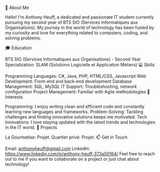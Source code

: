 👋 About Me

Hello! I'm Anthony Heuff, a dedicated and passionate IT student currently pursuing my second year of BTS SIO (Services Informatiques aux Organisations).
My journey in the world of technology has been fueled by my curiosity and love for everything related to computers, coding, and solving problems.

🎓 Education

BTS SIO (Services Informatiques aux Organisations) - Second Year
Specialization: SLAM (Solutiono Logicielle et Application Métiers)
💻 Skills

Programming Languages: C#, Java, PHP, HTML/CSS, Javascript
Web Development: Front-end and back-end development
Database Management: SQL, MySQL
IT Support: Troubleshooting, network configuration
Project Management: Familiar with Agile methodologies
🌟 Interests

Programming: I enjoy writing clean and efficient code and constantly learning new languages and frameworks.
Problem-Solving: Tackling challenges and finding innovative solutions keeps me motivated.
Tech Innovations: I love staying updated with the latest trends and technologies in the IT world.
🚀 Projects

La Gourmetise: Projet.
Quartier privé: Projet.
📫 Get in Touch

Email: anthonyheuff@gmail.com
LinkedIn: https://www.linkedin.com/in/anthony-heuff-373a50164/
Feel free to reach out to me if you want to collaborate on a project or just chat about technology!

